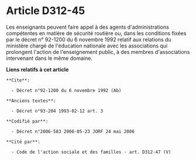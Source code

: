 # Article D312-45

Les enseignants peuvent faire appel à des agents d'administrations compétentes en matière de sécurité routière ou, dans les
conditions fixées par le décret n° 92-1200 du 6 novembre 1992 relatif aux relations du ministère chargé de l'éducation
nationale avec les associations qui prolongent l'action de l'enseignement public, à des membres d'associations intervenant
dans le même domaine.

**Liens relatifs à cet article**

	**Cite**:

	  - Décret n°92-1200 du 6 novembre 1992 (Ab)

	**Anciens textes**:

	  - Décret n°93-204 1993-02-12 art. 3

	**Codifié par**:

	  - Décret n°2006-583 2006-05-23 JORF 24 mai 2006

	**Cité par**:

	  - Code de l'action sociale et des familles - art. D312-47 (V)
